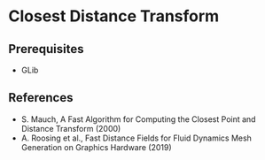 Closest Distance Transform
==========================

Prerequisites
-------------

* GLib

References
----------

* S. Mauch, A Fast Algorithm for Computing the Closest Point and Distance Transform (2000)
* A. Roosing et al., Fast Distance Fields for Fluid Dynamics Mesh Generation on Graphics Hardware (2019)